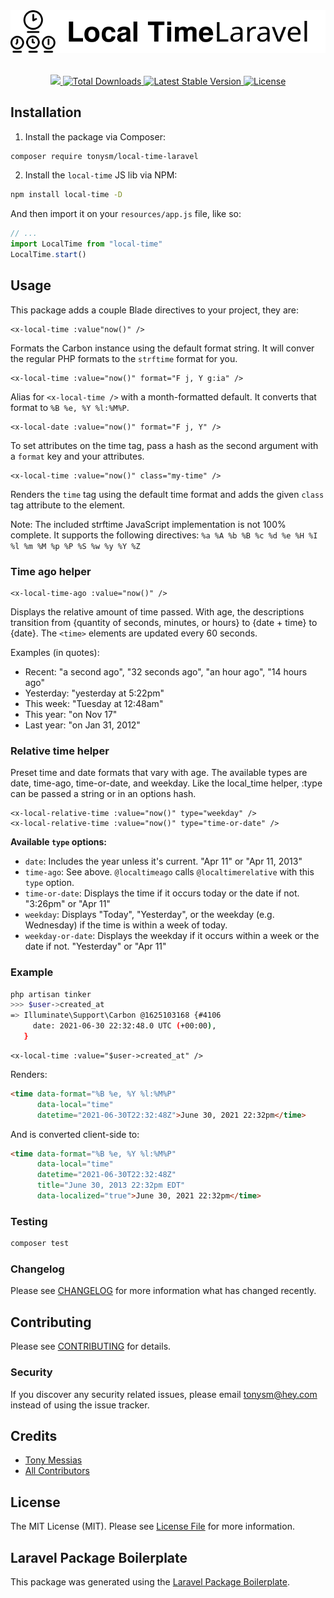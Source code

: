 <p align="center" style="margin-top: 2rem; margin-bottom: 2rem;"><img src="/art/local-time-laravel-logo.svg" alt="Logo Local Time Laravel" /></p>

<p align="center">
    <a href="https://github.com/tonysm/local-time-laravel/workflows/Tests/badge.svg">
        <img src="https://img.shields.io/github/workflow/status/tonysm/local-time-laravel/Tests?label=tests" />
    </a>
    <a href="https://packagist.org/packages/tonysm/local-time-laravel">
        <img src="https://img.shields.io/packagist/dt/tonysm/local-time-laravel" alt="Total Downloads">
    </a>
    <a href="https://packagist.org/packages/tonysm/local-time-laravel">
        <img src="https://img.shields.io/packagist/v/tonysm/local-time-laravel" alt="Latest Stable Version">
    </a>
    <a href="https://packagist.org/packages/tonysm/local-time-laravel">
        <img src="https://img.shields.io/packagist/l/tonysm/local-time-laravel" alt="License">
    </a>
</p>

## Installation

1. Install the package via Composer:

```bash
composer require tonysm/local-time-laravel
```

2. Install the `local-time` JS lib via NPM:

```bash
npm install local-time -D
```

And then import it on your `resources/app.js` file, like so:

```js
// ...
import LocalTime from "local-time"
LocalTime.start()
```

## Usage

This package adds a couple Blade directives to your project, they are:

```blade
<x-local-time :value"now()" />
```

Formats the Carbon instance using the default format string. It will conver the regular PHP formats to the `strftime` format for you.

```blade
<x-local-time :value="now()" format="F j, Y g:ia" />
```

Alias for `<x-local-time />` with a month-formatted default. It converts that format to `%B %e, %Y %l:%M%P`.

```blade
<x-local-date :value="now()" format="F j, Y" />
```

To set attributes on the time tag, pass a hash as the second argument with a `format` key and your attributes.

```blade
<x-local-time :value="now()" class="my-time" />
```

Renders the `time` tag using the default time format and adds the given `class` tag attribute to the element.

Note: The included strftime JavaScript implementation is not 100% complete. It supports the following directives: `%a %A %b %B %c %d %e %H %I %l %m %M %p %P %S %w %y %Y %Z`

### Time ago helper

```blade
<x-local-time-ago :value="now()" />
```

Displays the relative amount of time passed. With age, the descriptions transition from {quantity of seconds, minutes, or hours} to {date + time} to {date}. The `<time>` elements are updated every 60 seconds.

Examples (in quotes):

- Recent: "a second ago", "32 seconds ago", "an hour ago", "14 hours ago"
- Yesterday: "yesterday at 5:22pm"
- This week: "Tuesday at 12:48am"
- This year: "on Nov 17"
- Last year: "on Jan 31, 2012"

### Relative time helper

Preset time and date formats that vary with age. The available types are date, time-ago, time-or-date, and weekday. Like the local_time helper, :type can be passed a string or in an options hash.

```blade
<x-local-relative-time :value="now()" type="weekday" />
<x-local-relative-time :value="now()" type="time-or-date" />
```

**Available `type` options:**

- `date`: Includes the year unless it's current. "Apr 11" or "Apr 11, 2013"
- `time-ago`: See above. `@localtimeago` calls `@localtimerelative` with this `type` option.
- `time-or-date`: Displays the time if it occurs today or the date if not. "3:26pm" or "Apr 11"
- `weekday`: Displays "Today", "Yesterday", or the weekday (e.g. Wednesday) if the time is within a week of today.
- `weekday-or-date`: Displays the weekday if it occurs within a week or the date if not. "Yesterday" or "Apr 11"

### Example

```bash
php artisan tinker
>>> $user->created_at
=> Illuminate\Support\Carbon @1625103168 {#4106
     date: 2021-06-30 22:32:48.0 UTC (+00:00),
   }
```

```blade
<x-local-time :value="$user->created_at" />
```

Renders:

```html
<time data-format="%B %e, %Y %l:%M%P"
      data-local="time"
      datetime="2021-06-30T22:32:48Z">June 30, 2021 22:32pm</time>
```

And is converted client-side to:

```html
<time data-format="%B %e, %Y %l:%M%P"
      data-local="time"
      datetime="2021-06-30T22:32:48Z"
      title="June 30, 2013 22:32pm EDT"
      data-localized="true">June 30, 2021 22:32pm</time>
```

### Testing

```bash
composer test
```

### Changelog

Please see [CHANGELOG](CHANGELOG.md) for more information what has changed recently.

## Contributing

Please see [CONTRIBUTING](CONTRIBUTING.md) for details.

### Security

If you discover any security related issues, please email tonysm@hey.com instead of using the issue tracker.

## Credits

-   [Tony Messias](https://github.com/tonysm)
-   [All Contributors](../../contributors)

## License

The MIT License (MIT). Please see [License File](LICENSE.md) for more information.

## Laravel Package Boilerplate

This package was generated using the [Laravel Package Boilerplate](https://laravelpackageboilerplate.com).
